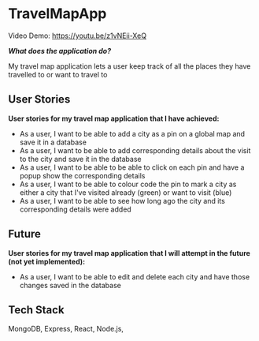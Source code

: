 # TravelMapApp

Video Demo: https://youtu.be/z1vNEii-XeQ

***What does the application do?***

My travel map application lets a user keep track of all the places they have travelled to or want to travel to

## User Stories

**User stories for my travel map application that I have achieved:**
- As a user, I want to be able to add a city as a pin on a global map and save it in a database
- As a user, I want to be able to add corresponding details about the visit to the city and save it in the database
- As a user, I want to be able to be able to click on each pin and have a popup show the corresponding details
- As a user, I want to be able to colour code the pin to mark a city as either a city that I've visited already (green) or want to visit (blue)
- As a user, I want to be able to see how long ago the city and its corresponding details were added

## Future
**User stories for my travel map application that I will attempt in the future (not yet implemented):**
- As a user, I want to be able to edit and delete each city and have those changes saved in the database

## Tech Stack 

MongoDB, Express, React, Node.js, 
